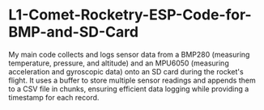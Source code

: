 # L1-Comet-Rocketry-ESP-Code-for-BMP-and-SD-Card


My main code collects and logs sensor data from a BMP280 (measuring temperature, pressure, and altitude) and an MPU6050 (measuring acceleration and gyroscopic data) onto an SD card during the rocket's flight. It uses a buffer to store multiple sensor readings and appends them to a CSV file in chunks, ensuring efficient data logging while providing a timestamp for each record.
